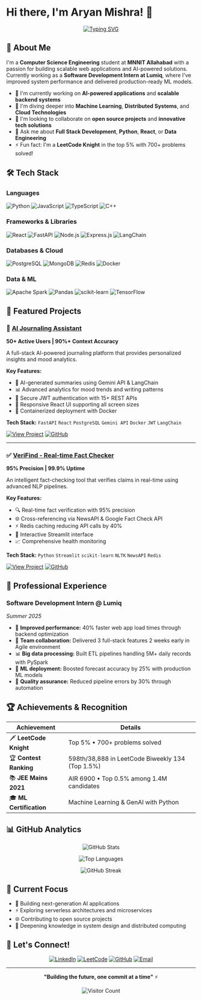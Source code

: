 # Hi there, I'm Aryan Mishra! 👋

<div align="center">
  
  [![Typing SVG](https://readme-typing-svg.herokuapp.com?font=Fira+Code&pause=1000&color=36BCF7&center=true&vCenter=true&width=435&lines=Full+Stack+Developer;AI%2FML+Enthusiast;Problem+Solver;Open+Source+Contributor)](https://git.io/typing-svg)
  
</div>

## 🚀 About Me

I'm a **Computer Science Engineering** student at **MNNIT Allahabad** with a passion for building scalable web applications and AI-powered solutions. Currently working as a **Software Development Intern at Lumiq**, where I've improved system performance and delivered production-ready ML models.

- 🔭 I'm currently working on **AI-powered applications** and **scalable backend systems**
- 🌱 I'm diving deeper into **Machine Learning**, **Distributed Systems**, and **Cloud Technologies**
- 👯 I'm looking to collaborate on **open source projects** and **innovative tech solutions**
- 💬 Ask me about **Full Stack Development**, **Python**, **React**, or **Data Engineering**
- ⚡ Fun fact: I'm a **LeetCode Knight** in the top 5% with 700+ problems solved!

## 🛠️ Tech Stack

### Languages
![Python](https://img.shields.io/badge/Python-3776AB?style=for-the-badge&logo=python&logoColor=white)
![JavaScript](https://img.shields.io/badge/JavaScript-F7DF1E?style=for-the-badge&logo=javascript&logoColor=black)
![TypeScript](https://img.shields.io/badge/TypeScript-007ACC?style=for-the-badge&logo=typescript&logoColor=white)
![C++](https://img.shields.io/badge/C++-00599C?style=for-the-badge&logo=c%2B%2B&logoColor=white)

### Frameworks & Libraries
![React](https://img.shields.io/badge/React-20232A?style=for-the-badge&logo=react&logoColor=61DAFB)
![FastAPI](https://img.shields.io/badge/FastAPI-005571?style=for-the-badge&logo=fastapi)
![Node.js](https://img.shields.io/badge/Node.js-43853D?style=for-the-badge&logo=node.js&logoColor=white)
![Express.js](https://img.shields.io/badge/Express.js-404D59?style=for-the-badge)
![LangChain](https://img.shields.io/badge/LangChain-1C3C3C?style=for-the-badge&logo=langchain&logoColor=white)

### Databases & Cloud
![PostgreSQL](https://img.shields.io/badge/PostgreSQL-316192?style=for-the-badge&logo=postgresql&logoColor=white)
![MongoDB](https://img.shields.io/badge/MongoDB-4EA94B?style=for-the-badge&logo=mongodb&logoColor=white)
![Redis](https://img.shields.io/badge/Redis-DC382D?style=for-the-badge&logo=redis&logoColor=white)
![Docker](https://img.shields.io/badge/Docker-2496ED?style=for-the-badge&logo=docker&logoColor=white)

### Data & ML
![Apache Spark](https://img.shields.io/badge/Apache%20Spark-E25A1C?style=for-the-badge&logo=apache-spark&logoColor=white)
![Pandas](https://img.shields.io/badge/Pandas-150458?style=for-the-badge&logo=pandas&logoColor=white)
![scikit-learn](https://img.shields.io/badge/scikit--learn-F7931E?style=for-the-badge&logo=scikit-learn&logoColor=white)
![TensorFlow](https://img.shields.io/badge/TensorFlow-FF6F00?style=for-the-badge&logo=tensorflow&logoColor=white)

## 🌟 Featured Projects

### 🤖 [AI Journaling Assistant](https://ai-journal-assistant.onrender.com/)
**50+ Active Users | 90%+ Context Accuracy**

A full-stack AI-powered journaling platform that provides personalized insights and mood analytics.

**Key Features:**
- 🧠 AI-generated summaries using Gemini API & LangChain
- 📊 Advanced analytics for mood trends and writing patterns
- 🔐 Secure JWT authentication with 15+ REST APIs
- 📱 Responsive React UI supporting all screen sizes
- 🐳 Containerized deployment with Docker

**Tech Stack:** `FastAPI` `React` `PostgreSQL` `Gemini API` `Docker` `JWT` `LangChain`

[![View Project](https://img.shields.io/badge/Live%20Demo-FF6B6B?style=for-the-badge&logo=github&logoColor=white)](https://ai-journal-assistant.onrender.com/)
[![GitHub](https://img.shields.io/badge/Source%20Code-181717?style=for-the-badge&logo=github&logoColor=white)](https://github.com/aryanmishra24/Ai_journal_assistant)

---

### ✅ [VeriFind - Real-time Fact Checker](https://verifind.onrender.com/)
**95% Precision | 99.9% Uptime**

An intelligent fact-checking tool that verifies claims in real-time using advanced NLP pipelines.

**Key Features:**
- 🔍 Real-time fact verification with 95% precision
- 🌐 Cross-referencing via NewsAPI & Google Fact Check API
- ⚡ Redis caching reducing API calls by 40%
- 🎨 Interactive Streamlit interface
- 📈 Comprehensive health monitoring

**Tech Stack:** `Python` `Streamlit` `scikit-learn` `NLTK` `NewsAPI` `Redis`

[![View Project](https://img.shields.io/badge/Live%20Demo-4CAF50?style=for-the-badge&logo=streamlit&logoColor=white)](https://verifind.onrender.com/)
[![GitHub](https://img.shields.io/badge/Source%20Code-181717?style=for-the-badge&logo=github&logoColor=white)](https://github.com/aryanmishra24/VeriFind)

## 💼 Professional Experience

### Software Development Intern @ Lumiq
*Summer 2025*

- 🚀 **Improved performance:** 40% faster web app load times through backend optimization
- 🤝 **Team collaboration:** Delivered 3 full-stack features 2 weeks early in Agile environment
- 📊 **Big data processing:** Built ETL pipelines handling 5M+ daily records with PySpark
- 🤖 **ML deployment:** Boosted forecast accuracy by 25% with production ML models
- 🔧 **Quality assurance:** Reduced pipeline errors by 30% through automation

## 🏆 Achievements & Recognition

<div align="center">

| Achievement | Details |
|-------------|---------|
| 🗡️ **LeetCode Knight** | Top 5% • 700+ problems solved |
| 🏆 **Contest Ranking** | 598th/38,888 in LeetCode Biweekly 134 (Top 1.5%) |
| 📚 **JEE Mains 2021** | AIR 6900 • Top 0.5% among 1.4M candidates |
| 🎓 **ML Certification** | Machine Learning & GenAI with Python |

</div>

## 📊 GitHub Analytics

<div align="center">
  
  ![GitHub Stats](https://github-readme-stats.vercel.app/api?username=aryanmishra24&show_icons=true&theme=radical&hide_border=true&include_all_commits=true&count_private=true)
  
  ![Top Languages](https://github-readme-stats.vercel.app/api/top-langs/?username=aryanmishra24&layout=compact&theme=radical&hide_border=true&langs_count=8)
  
  ![GitHub Streak](https://github-readme-streak-stats.herokuapp.com/?user=aryanmishra24&theme=radical&hide_border=true)

</div>

## 🎯 Current Focus

- 🔮 Building next-generation AI applications
- ⚡ Exploring serverless architectures and microservices
- 🌐 Contributing to open source projects
- 📖 Deepening knowledge in system design and distributed computing

## 🤝 Let's Connect!

<div align="center">

[![LinkedIn](https://img.shields.io/badge/LinkedIn-0077B5?style=for-the-badge&logo=linkedin&logoColor=white)](https://linkedin.com/in/aryan–mishra/)
[![LeetCode](https://img.shields.io/badge/LeetCode-FFA116?style=for-the-badge&logo=leetcode&logoColor=black)](https://leetcode.com/u/aryanitis)
[![GitHub](https://img.shields.io/badge/GitHub-181717?style=for-the-badge&logo=github&logoColor=white)](https://github.com/aryanmishra24)
[![Email](https://img.shields.io/badge/Email-D14836?style=for-the-badge&logo=gmail&logoColor=white)](mailto:mishraaryan350@gmail.com)

</div>

---

<div align="center">
  
  **"Building the future, one commit at a time"** ⚡
  
  ![Visitor Count](https://komarev.com/ghpvc/?username=aryanmishra24&color=blue&style=flat-square&label=Profile+Views)

</div>

<!--
**aryanmishra24/aryanmishra24** is a ✨ _special_ ✨ repository because its `README.md` (this file) appears on your GitHub profile.

Here are some ideas to get you started:

- 🔭 I’m currently working on ...
- 🌱 I’m currently learning ...
- 👯 I’m looking to collaborate on ...
- 🤔 I’m looking for help with ...
- 💬 Ask me about ...
- 📫 How to reach me: ...
- 😄 Pronouns: ...
- ⚡ Fun fact: ...
-->
